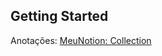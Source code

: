 ## Getting Started

Anotações: [MeuNotion: Collection](https://wheat-tangelo-83f.notion.site/Conhecendo-Collections-Java-0b1c5d25751e4a24b735b46568ebc8d4?pvs=4)



